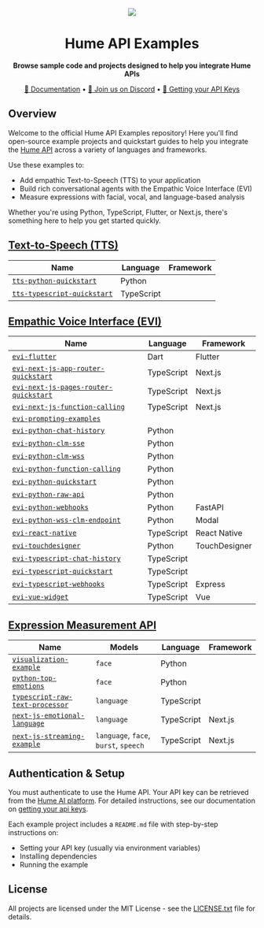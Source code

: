 <div align="center">
  <img src="https://storage.googleapis.com/hume-public-logos/hume/hume-banner.png">
  <h1>Hume API Examples</h1>
  <p>
    <strong>Browse sample code and projects designed to help you integrate Hume APIs</strong>
  </p>
  <p>
    <a href="https://docs.hume.ai">📘 Documentation</a> •
    <a href="https://discord.com/invite/humeai">💬 Join us on Discord</a> •
    <a href="https://dev.hume.ai/docs/introduction/api-key">🔐 Getting your API Keys</a>
  </p>
</div>

## Overview

Welcome to the official Hume API Examples repository!
Here you'll find open-source example projects and quickstart guides to help you integrate the [Hume API](https://docs.hume.ai) across a variety of languages and frameworks.

Use these examples to:

- Add empathic Text-to-Speech (TTS) to your application
- Build rich conversational agents with the Empathic Voice Interface (EVI)
- Measure expressions with facial, vocal, and language-based analysis

Whether you're using Python, TypeScript, Flutter, or Next.js, there's something here to help you get started quickly.

## [Text-to-Speech (TTS)](https://dev.hume.ai/docs/text-to-speech-tts/overview)

| Name                                                                                    | Language   | Framework       |
| --------------------------------------------------------------------------------------- | ---------- | --------------- |
| [`tts-python-quickstart`](/tts/tts-python-quickstart/README.md)                         | Python     |                 |
| [`tts-typescript-quickstart`](/tts/tts-typescript-quickstart/README.md)                 | TypeScript |                 |

## [Empathic Voice Interface (EVI)](https://dev.hume.ai/docs/empathic-voice-interface-evi/overview)

| Name                                                                                       | Language   | Framework       |
| ------------------------------------------------------------------------------------------ | ---------- | --------------- |
| [`evi-flutter`](/evi/evi-flutter/README.md)                                                | Dart       | Flutter         |
| [`evi-next-js-app-router-quickstart`](/evi/evi-next-js-app-router-quickstart/README.md)    | TypeScript | Next.js         |
| [`evi-next-js-pages-router-quickstart`](/evi/evi-next-js-pages-router-quickstart/README.md)| TypeScript | Next.js         |
| [`evi-next-js-function-calling`](/evi/evi-next-js-function-calling/README.md)              | TypeScript | Next.js         |
| [`evi-prompting-examples`](/evi/evi-prompting-examples/README.md)                          |            |                 |
| [`evi-python-chat-history`](/evi/evi-python-chat-history/README.md)                        | Python     |                 |
| [`evi-python-clm-sse`](/evi/evi-python-clm-sse/README.md)                                  | Python     |                 |
| [`evi-python-clm-wss`](/evi/evi-python-clm-wss/README.md)                                  | Python     |                 |
| [`evi-python-function-calling`](/evi/evi-python-function-calling/README.md)                | Python     |                 |
| [`evi-python-quickstart`](/evi/evi-python-quickstart/README.md)                            | Python     |                 |
| [`evi-python-raw-api`](/evi/evi-python-raw-api/README.md)                                  | Python     |                 |
| [`evi-python-webhooks`](/evi/evi-python-webhooks/README.md)                                | Python     | FastAPI         |
| [`evi-python-wss-clm-endpoint`](/evi/evi-python-wss-clm-endpoint/)                         | Python     | Modal           |
| [`evi-react-native`](/evi/evi-react-native/README.md)                                      | TypeScript | React Native    |
| [`evi-touchdesigner`](/evi/evi-touchdesigner/README.md)                                    | Python     | TouchDesigner   |
| [`evi-typescript-chat-history`](/evi/evi-typescript-chat-history/README.md)                | TypeScript |                 |
| [`evi-typescript-quickstart`](/evi/evi-typescript-quickstart/README.md)                    | TypeScript |                 |
| [`evi-typescript-webhooks`](/evi/evi-typescript-webhooks/README.md)                        | TypeScript | Express         |
| [`evi-vue-widget`](/evi/evi-vue-widget/README.md)                                          | TypeScript | Vue             |

## [Expression Measurement API](https://dev.hume.ai/docs/expression-measurement-api/overview)

| Name                                                                                                     | Models                                | Language   | Framework   |
| -------------------------------------------------------------------------------------------------------- | ------------------------------------- | ---------- | ----------- |
| [`visualization-example`](/expression-measurement/visualization-example/example-notebook.ipynb)          | `face`                                | Python     |             |
| [`python-top-emotions`](/expression-measurement/batch/python-top-emotions/README.md)                     | `face`                                | Python     |             |
| [`typescript-raw-text-processor`](/expression-measurement/batch/typescript-raw-text-processor/README.md) | `language`                            | TypeScript |             |
| [`next-js-emotional-language`](/expression-measurement/batch/next-js-emotional-language/README.md)       | `language`                            | TypeScript | Next.js     |
| [`next-js-streaming-example`](/expression-measurement/streaming/next-js-streaming-example/README.md)     | `language`, `face`, `burst`, `speech` | TypeScript | Next.js     |

## Authentication & Setup

 You must authenticate to use the Hume API. Your API key can be retrieved from the [Hume AI platform](https://platform.hume.ai/settings/keys). For detailed instructions, see our documentation on [getting your api keys](https://dev.hume.ai/docs/introduction/api-key).

 Each example project includes a `README.md` file with step-by-step instructions on:
 - Setting your API key (usually via environment variables)
 - Installing dependencies
 - Running the example

## License

All projects are licensed under the MIT License - see the [LICENSE.txt](/LICENSE) file for details.